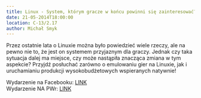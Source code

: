 ```yaml
---
title: Linux - System, którym gracze w końcu powinni się zainteresować?
date: 21-05-2014T18:00:00
location: C-13/2.17
author: Michał Smyk
---
```

Przez ostatnie lata o Linuxie można było powiedzieć wiele rzeczy, ale na pewno nie to, że jest on systemem przyjaznym dla graczy. Jednak czy taka sytuacja dalej ma miejsce, czy może nastąpiła znacząca zmiana w tym aspekcie? Przyjdź posłuchać zarówno o emulowaniu gier na Linuxie, jak i uruchamianiu produkcji wysokobudżetowych wspieranych natywnie!

Wydarzenie na Facebooku: <a href="https://www.facebook.com/events/717948308255411/">LINK</a><br />
Wydarzenie NA PWr: <a href="http://www.napwr.pl/wydarzenie/1638,linux-academy-linux-system-ktorym-gracze-w-koncu-powinni/">LINK</a>

